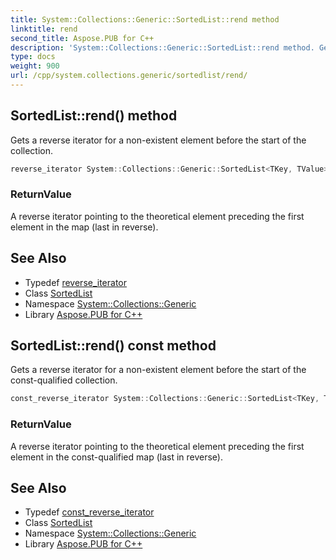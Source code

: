 ```yaml
---
title: System::Collections::Generic::SortedList::rend method
linktitle: rend
second_title: Aspose.PUB for C++
description: 'System::Collections::Generic::SortedList::rend method. Gets a reverse iterator for a non-existent element before the start of the collection in C++.'
type: docs
weight: 900
url: /cpp/system.collections.generic/sortedlist/rend/
---
```

## SortedList::rend() method


Gets a reverse iterator for a non-existent element before the start of the collection.

```cpp
reverse_iterator System::Collections::Generic::SortedList<TKey, TValue>::rend() noexcept
```


### ReturnValue

A reverse iterator pointing to the theoretical element preceding the first element in the map (last in reverse).

## See Also

* Typedef [reverse_iterator](../reverse_iterator/)
* Class [SortedList](../)
* Namespace [System::Collections::Generic](../../)
* Library [Aspose.PUB for C++](../../../)
## SortedList::rend() const method


Gets a reverse iterator for a non-existent element before the start of the const-qualified collection.

```cpp
const_reverse_iterator System::Collections::Generic::SortedList<TKey, TValue>::rend() const noexcept
```


### ReturnValue

A reverse iterator pointing to the theoretical element preceding the first element in the const-qualified map (last in reverse).

## See Also

* Typedef [const_reverse_iterator](../const_reverse_iterator/)
* Class [SortedList](../)
* Namespace [System::Collections::Generic](../../)
* Library [Aspose.PUB for C++](../../../)
